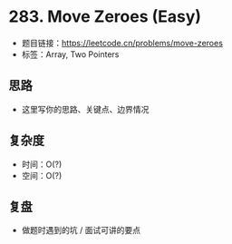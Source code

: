 # 283. Move Zeroes (Easy)

- 题目链接：https://leetcode.cn/problems/move-zeroes
- 标签：Array, Two Pointers

## 思路
- 这里写你的思路、关键点、边界情况

## 复杂度
- 时间：O(?)
- 空间：O(?)

## 复盘
- 做题时遇到的坑 / 面试可讲的要点
